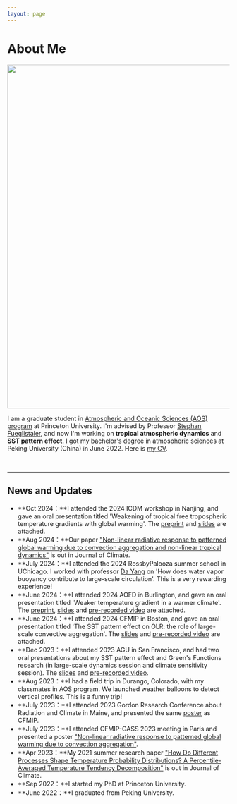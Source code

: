 ```yaml
---
layout: page
---
```


# About Me

<img src="https://heng-quan.github.io/quanheng.jpg" class="floatpic" width="960" height="780">

I am a graduate student in [Atmospheric and Oceanic Sciences (AOS) program](https://aos.princeton.edu) at Princeton University. I'm advised by Professor [Stephan Fueglistaler](https://fueglistaler.princeton.edu), and now I'm working on **tropical atmospheric dynamics** and **SST pattern effect**. I got my bachelor's degree in atmospheric sciences at Peking University (China) in June 2022. Here is [my CV](https://heng-quan.github.io/file/Heng_Quan_CV.pdf).

<br>

---

## News and Updates

- **Oct 2024：**I attended the 2024 ICDM workshop in Nanjing, and gave an oral presentation titled 'Weakening of tropical free tropospheric temperature gradients with global warming'. The [preprint](https://heng-quan.github.io/mypaper/Quan_2024_JAS_preprint.pdf) and [slides](https://heng-quan.github.io/file/ICDM2024_Quan_slides.pptx) are attached.
- **Aug 2024：**Our paper ["Non-linear radiative response to patterned global warming due to convection aggregation and non-linear tropical dynamics"](https://journals.ametsoc.org/view/journals/clim/aop/JCLI-D-23-0539.1/JCLI-D-23-0539.1.xml) is out in Journal of Climate.
- **July 2024：**I attended the 2024 RossbyPalooza summer school in UChicago. I worked with professor [Da Yang](https://www.yang-climate-group.org) on 'How does water vapor buoyancy contribute to large-scale circulation'. This is a very rewarding experience!
- **June 2024：**I attended 2024 AOFD in Burlington, and gave an oral presentation titled 'Weaker temperature gradient
in a warmer climate'. The [preprint](https://heng-quan.github.io/mypaper/Quan_2024_JAS_preprint.pdf), [slides](https://heng-quan.github.io/file/AOFD2024_Quan_slides.pdf) and [pre-recorded video](https://heng-quan.github.io/file/AOFD2024_Quan_video.mp4) are attached.
- **June 2024：**I attended 2024 CFMIP in Boston, and gave an oral presentation titled 'The SST pattern effect on OLR: the role of large-scale convective aggregation'. The [slides](https://heng-quan.github.io/file/CFMIP2024_Quan_slides.pdf) and [pre-recorded video](https://heng-quan.github.io/file/CFMIP2024_Quan_video.mp4) are attached.
- **Dec 2023：**I attended 2023 AGU in San Francisco, and had two oral presentations about my SST pattern effect and Green's Functions research (in large-scale dynamics session and climate sensitivity session). The [slides](https://heng-quan.github.io/file/AGU2023_Quan_slides.pptx) and [pre-recorded video](https://heng-quan.github.io/file/AGU2023_Quan_video.mp4).
- **Aug 2023：**I had a field trip in Durango, Colorado, with my classmates in AOS program. We launched weather balloons to detect vertical profiles. This is a funny trip!
- **July 2023：**I attended 2023 Gordon Research Conference about Radiation and Climate in Maine, and presented the same [poster](https://heng-quan.github.io/file/CFMIP2023_Quan_poster.pdf) as CFMIP.
- **July 2023：**I attended CFMIP-GASS 2023 meeting in Paris and presented a poster ["Non-linear radiative response to patterned global warming due to convection aggregation"](https://heng-quan.github.io/file/CFMIP2023_Quan_poster.pdf).
- **Apr 2023：**My 2021 summer research paper ["How Do Different Processes Shape Temperature Probability Distributions?
A Percentile-Averaged Temperature Tendency Decomposition"](https://journals.ametsoc.org/view/journals/clim/36/15/JCLI-D-22-0556.1.xml) is out in Journal of Climate.
- **Sep 2022：**I started my PhD at Princeton University.
- **June 2022：**I graduated from Peking University.

